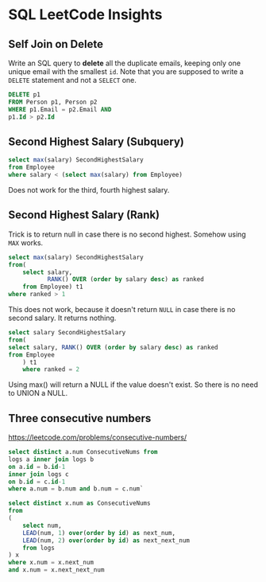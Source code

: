 # SQL LeetCode Insights

## Self Join on Delete

Write an SQL query to **delete** all the duplicate emails, keeping only one unique email with the smallest `id`. Note that you are supposed to write a `DELETE` statement and not a `SELECT` one.

```sql
DELETE p1
FROM Person p1, Person p2
WHERE p1.Email = p2.Email AND
p1.Id > p2.Id
```

## Second Highest Salary (Subquery)

```sql
select max(salary) SecondHighestSalary 
from Employee
where salary < (select max(salary) from Employee)
```

Does not work for the third, fourth highest salary. 

## Second Highest Salary (Rank)

Trick is to return null in case there is no second highest. Somehow using `MAX` works. 

```sql
select max(salary) SecondHighestSalary
from(
    select salary, 
           RANK() OVER (order by salary desc) as ranked
    from Employee) t1
where ranked > 1
```

This does not work, because it doesn't return `NULL` in case there is no second salary. It returns nothing. 

```sql
select salary SecondHighestSalary
from(
select salary, RANK() OVER (order by salary desc) as ranked
from Employee
    ) t1
    where ranked = 2
```

Using max() will return a NULL if the value doesn't exist. So there is no need to UNION a NULL.

## Three consecutive numbers

https://leetcode.com/problems/consecutive-numbers/

```sql
select distinct a.num ConsecutiveNums from 
logs a inner join logs b
on a.id = b.id-1
inner join logs c
on b.id = c.id-1
where a.num = b.num and b.num = c.num`
```

```sql
select distinct x.num as ConsecutiveNums
from
(
    select num,
    LEAD(num, 1) over(order by id) as next_num,
    LEAD(num, 2) over(order by id) as next_next_num
    from logs
) x
where x.num = x.next_num 
and x.num = x.next_next_num
```

